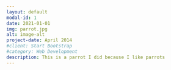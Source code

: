 ```yaml
---
layout: default
modal-id: 1
date: 2021-01-01
img: parrot.jpg
alt: image-alt
project-date: April 2014
#client: Start Bootstrap
#category: Web Development
description: This is a parrot I did because I like parrots
---
```

